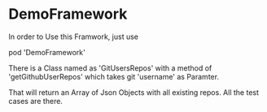 # DemoFramework

In order to Use this Framwork, just use 

pod 'DemoFramework'

There is a Class named as 'GitUsersRepos' with a method of 'getGithubUserRepos' which takes git 'username' as Paramter.

That will return an Array of Json Objects with all existing repos. All the test cases are there.
